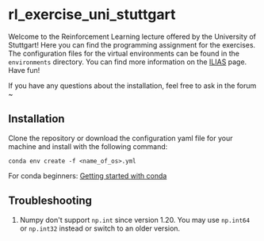 # rl_exercise_uni_stuttgart
Welcome to the Reinforcement Learning lecture offered by the University of Stuttgart! Here you can find the programming assignment for the exercises. The configuration files for the virtual environments can be found in the `environments` directory. You can find more information on the [ILIAS](https://ilias3.uni-stuttgart.de/ilias.php?baseClass=ilrepositorygui&ref_id=3649799) page. Have fun!

If you have any questions about the installation, feel free to ask in the forum ~

## Installation
Clone the repository or download the configuration yaml file for your machine and install with the following command:
```
conda env create -f <name_of_os>.yml
```
For conda beginners: [Getting started with conda](https://conda.io/projects/conda/en/latest/user-guide/getting-started.html)

## Troubleshooting
1. Numpy don't support `np.int` since version 1.20. You may use `np.int64` or `np.int32` instead or switch to an older version.
